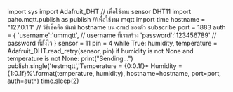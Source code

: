 import sys
import Adafruit_DHT // เพื่อใช้งาน sensor DHT11
import paho.mqtt.publish as publish //เพื่อใช้งาน mqtt
import time
hostname = "127.0.1.1" // วิธีเซ็คคือ พิมพ์ hostname บน cmd ของตัว subscribe
port = 1883
auth = {
 'username':'ummqtt', // username ที่เราสร้าง
 'password':'123456789' // password ที่ตั้งไว้
}
sensor = 11
pin = 4 
while True:
    humidity, temperature = Adafruit_DHT.read_retry(sensor, pin)
    if humidity is not None and temperature is not None:
    print("Sending...")
    publish.single('testmqtt','Temperature = {0:0.1f}*  Humidity = {1:0.1f}%'.format(temperature, humidity), hostname=hostname, port=port, auth=auth)
    time.sleep(2)
